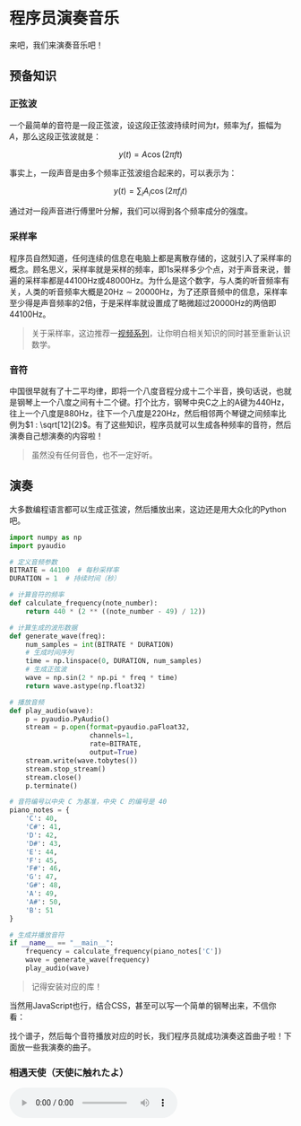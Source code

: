 # 程序员演奏音乐

来吧，我们来演奏音乐吧！

## 预备知识

### 正弦波

一个最简单的音符是一段正弦波，设这段正弦波持续时间为$t$，频率为$f$，振幅为$A$，那么这段正弦波就是：

$$
y(t) = A \cos(2 \pi f t)
$$

事实上，一段声音是由多个频率正弦波组合起来的，可以表示为：

$$
y(t) = \sum_{i} A_i \cos(2 \pi f_i t)
$$

通过对一段声音进行傅里叶分解，我们可以得到各个频率成分的强度。

### 采样率

程序员自然知道，任何连续的信息在电脑上都是离散存储的，这就引入了采样率的概念。顾名思义，采样率就是采样的频率，即$1\text{s}$采样多少个点，对于声音来说，普遍的采样率都是$44100\text{Hz}$或$48000\text{Hz}$。为什么是这个数字，与人类的听音频率有关，人类的听音频率大概是$20\text{Hz}\sim20000\text{Hz}$，为了还原音频中的信息，采样率至少得是声音频率的$2$倍，于是采样率就设置成了略微超过$20000\text{Hz}$的两倍即$44100\text{Hz}$。

> 关于采样率，这边推荐一[视频系列](https://www.bilibili.com/video/BV1us411W7xN/?share_source=copy_web&vd_source=fb7360a6fc9e876343b86972ff3e60f6)，让你明白相关知识的同时甚至重新认识数学。

### 音符

中国很早就有了十二平均律，即将一个八度音程分成十二个半音，换句话说，也就是钢琴上一个八度之间有十二个键。打个比方，钢琴中央C之上的A键为$440\text{Hz}$，往上一个八度是$880\text{Hz}$，往下一个八度是$220\text{Hz}$，然后相邻两个琴键之间频率比例为$1 : \sqrt[12]{2}$。有了这些知识，程序员就可以生成各种频率的音符，然后演奏自己想演奏的内容啦！

> 虽然没有任何音色，也不一定好听。

## 演奏

大多数编程语言都可以生成正弦波，然后播放出来，这边还是用大众化的Python吧。

```python
import numpy as np
import pyaudio

# 定义音频参数
BITRATE = 44100  # 每秒采样率
DURATION = 1  # 持续时间（秒）

# 计算音符的频率
def calculate_frequency(note_number):
    return 440 * (2 ** ((note_number - 49) / 12))

# 计算生成的波形数据
def generate_wave(freq):
    num_samples = int(BITRATE * DURATION)
    # 生成时间序列
    time = np.linspace(0, DURATION, num_samples)
    # 生成正弦波
    wave = np.sin(2 * np.pi * freq * time)
    return wave.astype(np.float32)

# 播放音频
def play_audio(wave):
    p = pyaudio.PyAudio()
    stream = p.open(format=pyaudio.paFloat32,
                    channels=1,
                    rate=BITRATE,
                    output=True)
    stream.write(wave.tobytes())
    stream.stop_stream()
    stream.close()
    p.terminate()

# 音符编号以中央 C 为基准，中央 C 的编号是 40
piano_notes = {
    'C': 40,
    'C#': 41,
    'D': 42,
    'D#': 43,
    'E': 44,
    'F': 45,
    'F#': 46,
    'G': 47,
    'G#': 48,
    'A': 49,
    'A#': 50,
    'B': 51
}

# 生成并播放音符
if __name__ == "__main__":
    frequency = calculate_frequency(piano_notes['C'])
    wave = generate_wave(frequency)
    play_audio(wave)
```

> 记得安装对应的库！

当然用JavaScript也行，结合CSS，甚至可以写一个简单的钢琴出来，不信你看：

<div class="piano">
  <div class="white-group">
    <div class="key white" onclick="playSound(261.626)"></div>
    <div class="key white" onclick="playSound(293.665)"></div>
    <div class="key white" onclick="playSound(329.628)"></div>
    <div class="key white" onclick="playSound(349.228)"></div>
    <div class="key white" onclick="playSound(391.995)"></div>
    <div class="key white" onclick="playSound(440.000)"></div>
    <div class="key white" onclick="playSound(493.883)"></div>
  </div>
  <div class="black-group">
    <div class="key black" onclick="playSound(277.183)"></div>
    <div class="key black" onclick="playSound(311.127)"></div>
    <div class="key black" onclick="playSound(369.994)"></div>
    <div class="key black" onclick="playSound(415.305)"></div>
    <div class="key black" onclick="playSound(466.16)"></div>
  </div>
</div>

<script>
function playSound(frequency) {
  const audioContext = new AudioContext();
  const oscillator = audioContext.createOscillator();
  oscillator.type = 'sine';
  oscillator.frequency.setValueAtTime(frequency, audioContext.currentTime);
  oscillator.connect(audioContext.destination);
  oscillator.start();
  oscillator.stop(audioContext.currentTime + 0.3);
}
</script>

找个谱子，然后每个音符播放对应的时长，我们程序员就成功演奏这首曲子啦！下面放一些我演奏的曲子。

### 相遇天使（天使に触れたよ）

<audio src="../../assets/audios/Tenshinifuretayo.m4a" controls/>

### 起风了

<audio src="../../assets/audios/TheWindRises.m4a" controls/>

### 春日影

<audio src="../../assets/audios/Haruhikage.m4a" controls/>